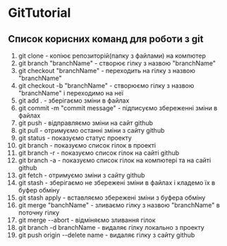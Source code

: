 # GitTutorial
## Список корисних команд для роботи з git 

1) git clone - копіює репозиторій(папку з файлами) на компютер
2) git branch "branchName" - створює гілку з назвою "branchName"
3) git checkout "branchName" - переходить на гілку з назвою "branchName"
4) git checkout -b "branchName" - створюємо гілку з назвою "branchName" і переходимо на неї
5) git add . - зберігаємо зміни в файлах
6) git commit -m "commit message" - підписуємо збереженні зміни в файлах
7) git push - відправляємо зміни на сайт github
8) git pull - отримуємо останні зміни з сайту github
9) git status - показуємо статус проекту
10) git branch - показуємо список гілок в проекті
11) git branch -r - показуємо список гілок на сайті github
12) git branch -a - показуємо список гілок на компютері та на сайті github
13) git fetch - отримуємо зміни з сайту github
14) git stash - зберігаємо не збережені зміни в файлах і кладемо їх в буфер обміну
15) git stash apply - вставляємо збережені зміни з буфера обміну
16) git merge "banchName" - зливаємо гілку з назвою "branchName" в поточну гілку
17) git merge --abort - відміняємо зливання гілок
18) git branch -d branchName - видаляє гілку локально з проекту
19) git push origin --delete name - видаляє гілку з сайту github